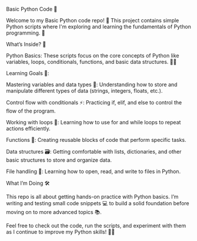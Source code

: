 Basic Python Code 🐍

Welcome to my Basic Python code repo! 🎉 This project contains simple Python scripts where I'm exploring and learning the fundamentals of Python programming. 🌟

What’s Inside? 📂

Python Basics: These scripts focus on the core concepts of Python like variables, loops, conditionals, functions, and basic data structures. 🧑‍💻

Learning Goals 🎯:

Mastering variables and data types 🔑: Understanding how to store and manipulate different types of data (strings, integers, floats, etc.).

Control flow with conditionals ⚡: Practicing if, elif, and else to control the flow of the program.

Working with loops 🔄: Learning how to use for and while loops to repeat actions efficiently.

Functions 🔧: Creating reusable blocks of code that perform specific tasks.

Data structures 🗃️: Getting comfortable with lists, dictionaries, and other basic structures to store and organize data.

File handling 📂: Learning how to open, read, and write to files in Python.

What I’m Doing 🛠️

This repo is all about getting hands-on practice with Python basics. I’m writing and testing small code snippets 💻 to build a solid foundation before moving on to more advanced topics 📚.

Feel free to check out the code, run the scripts, and experiment with them as I continue to improve my Python skills! 🚀😊
